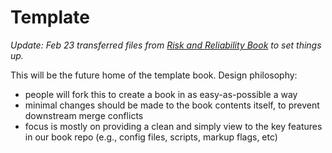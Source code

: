 # Template

_Update: Feb 23 transferred files from [Risk and Reliability Book](https://gitlab.tudelft.nl/interactivetextbooks-citg/risk-and-reliability/) to set things up._

This will be the future home of the template book. Design philosophy:
- people will fork this to create a book in as easy-as-possible a way
- minimal changes should be made to the book contents itself, to prevent downstream merge conflicts
- focus is mostly on providing a clean and simply view to the key features in our book repo (e.g., config files, scripts, markup flags, etc)